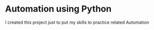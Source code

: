 # Automation using Python
 I created this project just to put my skills to practice related Automation
